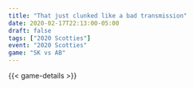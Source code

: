 ```yaml
---
title: "That just clunked like a bad transmission"
date: 2020-02-17T22:13:00-05:00
draft: false
tags: ["2020 Scotties"]
event: "2020 Scotties"
game: "SK vs AB"
---
```

{{< game-details >}}
<!--more--> 